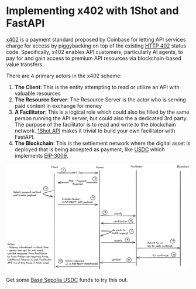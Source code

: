 # Implementing x402 with 1Shot and FastAPI

[x402](https://www.x402.org/) is a payment standard proposed by Coinbase for letting API services charge for access by piggybacking on top of the
existing [HTTP 402](https://developer.mozilla.org/en-US/docs/Web/HTTP/Reference/Status/402) status code. Specifically, x402 enables API customers,
particularly AI agents, to pay for and gain access to premium API resources via blockchain-based value transfers. 

There are 4 primary actors in the x402 scheme:

1. **The Client**: This is the entity attempting to read or utilize an API with valuable resources
2. **The Resource Server**: The Resource Server is the actor who is serving paid content in exchange for money
3. **A Facilitator**: This is a logical role which could also be filled by the same person running the API server, but could also the a dedicated 3rd party. The purpose of the facilitator is to read and write to the blockchain network. [1Shot API](https://1shotapi.com) makes it trivial to build your own facilitator with FastAPI.
4. **The Blockchain**: This is the settlement network where the digital asset is deployed that is being accepted as payment, like [USDC](https://basescan.org/token/0x833589fcd6edb6e08f4c7c32d4f71b54bda02913#code) which implements [EIP-3009](https://eips.ethereum.org/EIPS/eip-3009).

![x402 Sequence Diagram](./x402-protocol-flow.png)

Get some [Base Sepolia USDC](https://faucet.circle.com/) funds to try this out. 